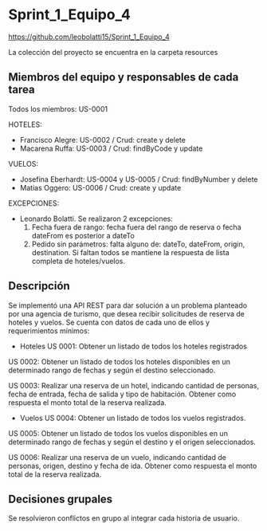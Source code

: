 # Sprint_1_Equipo_4
https://github.com/leobolatti15/Sprint_1_Equipo_4

La colección del proyecto se encuentra en la carpeta resources

## Miembros del equipo y responsables de cada tarea
Todos los miembros: US-0001

HOTELES:
- Francisco Alegre: US-0002 / Crud: create y delete
- Macarena Ruffa: US-0003 / Crud: findByCode y update
  
VUELOS:
- Josefina Eberhardt: US-0004 y US-0005 / Crud: findByNumber y delete
- Matias Oggero: US-0006 / Crud: create y update
  
EXCEPCIONES: 
- Leonardo Bolatti. Se realizaron 2 excepciones:
  1) Fecha fuera de rango: fecha fuera del rango de reserva o fecha dateFrom es posterior a dateTo
  2) Pedido sin parámetros: falta alguno de: dateTo, dateFrom, origin, destination. Si faltan todos se mantiene la respuesta de lista completa de hoteles/vuelos.

## Descripción
Se implementó una API REST para dar solución a un problema planteado por una agencia de turismo, que desea recibir solicitudes de reserva de hoteles y vuelos. 
Se cuenta con datos de cada uno de ellos y requerimientos mínimos: 

- Hoteles
US 0001: Obtener un listado de todos los hoteles registrados

US 0002: Obtener un listado de todos los hoteles disponibles en un determinado rango de fechas y según el destino seleccionado. 

US 0003: Realizar una reserva de un hotel, indicando cantidad de personas, fecha de entrada, fecha de salida y tipo de habitación. Obtener como respuesta el monto total de la reserva realizada.

- Vuelos
US 0004: Obtener un listado de todos los vuelos registrados.

US 0005: Obtener un listado de todos los vuelos disponibles en un determinado rango de fechas y según el destino y el origen seleccionados.

US 0006: Realizar una reserva de un vuelo, indicando cantidad de personas, origen, destino y fecha de ida. Obtener como respuesta el monto total de la reserva realizada.

## Decisiones grupales
Se resolvieron conflictos en grupo al integrar cada historia de usuario.
